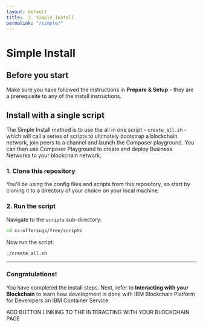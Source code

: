 ```yaml
---
layout: default
title:  2. Simple Install
permalink: "/simple/" 
---
```


# Simple Install

## Before you start
Make sure you have followed the instructions in **Prepare & Setup** - they are a prerequisite to any of the install instructions.

## Install with a single script

The Simple Install method is to use the all in one script - ``create_all.sh`` - which will call a series of scripts to ultimately bootstrap a blockchain network, join peers to a channel and launch the Composer playground.  You can then use Composer Playground to create and deploy Business Networks to your blockchain network.

### 1. Clone this repository
You'll be using the config files and scripts from this repository, so start by cloning it to a directory of your choice on your local machine.

### 2. Run the script

Navigate to the ``scripts`` sub-directory:
```bash
cd cs-offerings/free/scripts
```

Now run the script:
```bash
./create_all.sh
```

* * *

### Congratulations!

You have completed the install steps.  Next, refer to **Interacting with your Blockchain** to learn how development is done with IBM Blockchain Platform for Developers on IBM Container Service.

ADD BUTTON LINKING TO THE INTERACTING WITH YOUR BLOCKCHAIN PAGE
